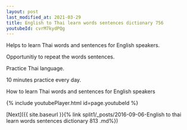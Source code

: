 ```yaml
---
layout: post
last_modified_at: 2021-03-29
title: English to Thai learn words sentences dictionary 756 
youtubeId: cvrM7kydPQg
---
```

 
 
Helps to learn Thai words and sentences for English speakers.

Opportunitiy to repeat the words sentences. 

Practice Thai language. 
 
10 minutes practice every day. 
 
How to learn Thai words and sentences for English speakers 
 
{% include youtubePlayer.html id=page.youtubeId %}
 
 
[Next]({{ site.baseurl }}{% link  split1/_posts/2016-09-06-English to thai learn words sentences dictionary 813 .md%})
 
